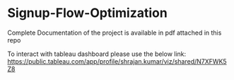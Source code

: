 # Signup-Flow-Optimization
Complete Documentation of the project is available in pdf attached in this repo

To interact with tableau dashboard please use the below link:
https://public.tableau.com/app/profile/shrajan.kumar/viz/shared/N7XFWK5Z8


